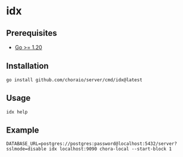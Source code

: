 # idx

## Prerequisites

- [Go >= 1.20](https://golang.org/doc/install)

## Installation

```
go install github.com/choraio/server/cmd/idx@latest
```

## Usage

```
idx help
```

## Example

```
DATABASE_URL=postgres://postgres:password@localhost:5432/server?sslmode=disable idx localhost:9090 chora-local --start-block 1
```
